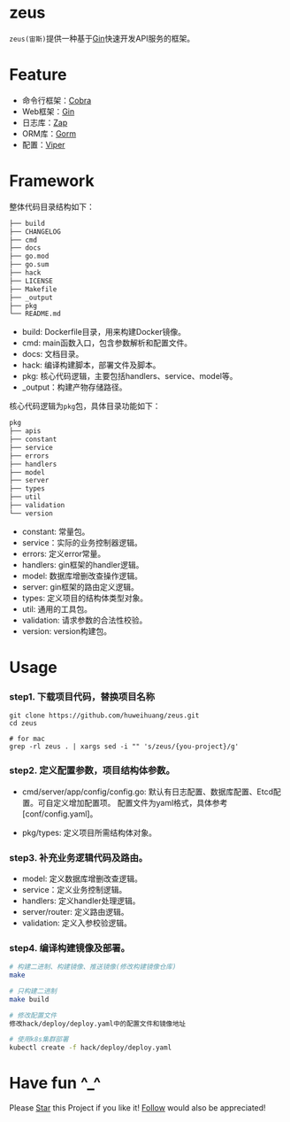 # zeus

`zeus(宙斯)`提供一种基于[Gin](https://github.com/gin-gonic/gin)快速开发API服务的框架。

# Feature

- 命令行框架：[Cobra](https://github.com/spf13/cobra)
- Web框架：[Gin](https://github.com/gin-gonic/gin)
- 日志库：[Zap](https://github.com/uber-go/zap)
- ORM库：[Gorm](https://github.com/go-gorm/gorm)
- 配置：[Viper](https://github.com/spf13/viper)

# Framework

整体代码目录结构如下：

```bash
├── build
├── CHANGELOG
├── cmd
├── docs
├── go.mod
├── go.sum
├── hack
├── LICENSE
├── Makefile
├── _output
├── pkg
└── README.md
```

- build: Dockerfile目录，用来构建Docker镜像。
- cmd: main函数入口，包含参数解析和配置文件。
- docs: 文档目录。
- hack: 编译构建脚本，部署文件及脚本。
- pkg: 核心代码逻辑，主要包括handlers、service、model等。
- _output：构建产物存储路径。

核心代码逻辑为`pkg`包，具体目录功能如下：

```bash
pkg
├── apis
├── constant
├── service
├── errors
├── handlers
├── model
├── server
├── types
├── util
├── validation
└── version
```

- constant: 常量包。
- service：实际的业务控制器逻辑。
- errors: 定义error常量。
- handlers: gin框架的handler逻辑。
- model: 数据库增删改查操作逻辑。
- server: gin框架的路由定义逻辑。
- types: 定义项目的结构体类型对象。
- util: 通用的工具包。
- validation: 请求参数的合法性校验。
- version: version构建包。

# Usage

### step1. 下载项目代码，替换项目名称

```
git clone https://github.com/huweihuang/zeus.git
cd zeus

# for mac
grep -rl zeus . | xargs sed -i "" 's/zeus/{you-project}/g' 
```

### step2. 定义配置参数，项目结构体参数。

- cmd/server/app/config/config.go: 默认有日志配置、数据库配置、Etcd配置。可自定义增加配置项。
配置文件为yaml格式，具体参考[conf/config.yaml]。

- pkg/types: 定义项目所需结构体对象。

### step3. 补充业务逻辑代码及路由。

- model: 定义数据库增删改查逻辑。
- service：定义业务控制逻辑。
- handlers: 定义handler处理逻辑。
- server/router: 定义路由逻辑。
- validation: 定义入参校验逻辑。

### step4. 编译构建镜像及部署。

```bash
# 构建二进制、构建镜像、推送镜像(修改构建镜像仓库)
make

# 只构建二进制
make build

# 修改配置文件
修改hack/deploy/deploy.yaml中的配置文件和镜像地址

# 使用k8s集群部署
kubectl create -f hack/deploy/deploy.yaml
```

# Have fun ^_^

Please <a class="github-button" href="https://github.com/huweihuang/zeus" data-icon="octicon-star" aria-label="Star huweihuang/hexo-theme-huweihuang on GitHub">Star</a> this Project if you like it! <a class="github-button" href="https://github.com/huweihuang" aria-label="Follow @huweihuang on GitHub">Follow</a> would also be appreciated!
